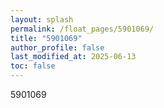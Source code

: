 ```yaml
---
layout: splash
permalink: /float_pages/5901069/
title: "5901069"
author_profile: false
last_modified_at: 2025-06-13
toc: false
---
```

 
5901069
